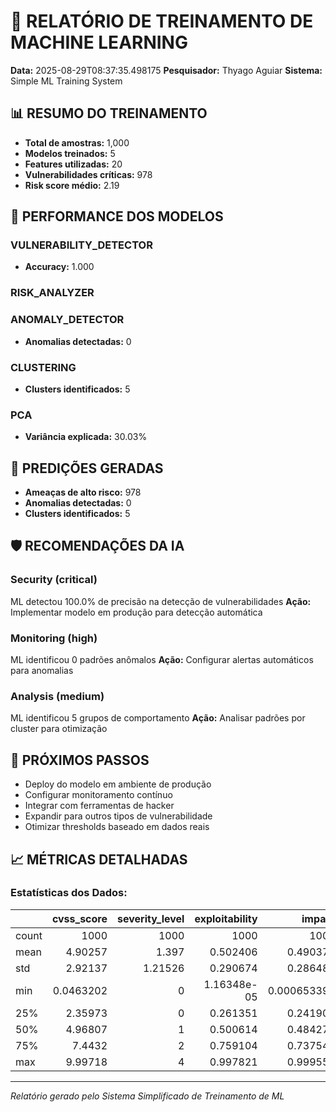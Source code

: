 # 🤖 RELATÓRIO DE TREINAMENTO DE MACHINE LEARNING

**Data:** 2025-08-29T08:37:35.498175
**Pesquisador:** Thyago Aguiar
**Sistema:** Simple ML Training System

## 📊 RESUMO DO TREINAMENTO

- **Total de amostras:** 1,000
- **Modelos treinados:** 5
- **Features utilizadas:** 20
- **Vulnerabilidades críticas:** 978
- **Risk score médio:** 2.19

## 🎯 PERFORMANCE DOS MODELOS

### VULNERABILITY_DETECTOR
- **Accuracy:** 1.000

### RISK_ANALYZER

### ANOMALY_DETECTOR
- **Anomalias detectadas:** 0

### CLUSTERING
- **Clusters identificados:** 5

### PCA
- **Variância explicada:** 30.03%

## 🔮 PREDIÇÕES GERADAS

- **Ameaças de alto risco:** 978
- **Anomalias detectadas:** 0
- **Clusters identificados:** 5

## 🛡️ RECOMENDAÇÕES DA IA

### Security (critical)
ML detectou 100.0% de precisão na detecção de vulnerabilidades
**Ação:** Implementar modelo em produção para detecção automática

### Monitoring (high)
ML identificou 0 padrões anômalos
**Ação:** Configurar alertas automáticos para anomalias

### Analysis (medium)
ML identificou 5 grupos de comportamento
**Ação:** Analisar padrões por cluster para otimização

## 🚀 PRÓXIMOS PASSOS

- Deploy do modelo em ambiente de produção
- Configurar monitoramento contínuo
- Integrar com ferramentas de hacker
- Expandir para outros tipos de vulnerabilidade
- Otimizar thresholds baseado em dados reais

## 📈 MÉTRICAS DETALHADAS

### Estatísticas dos Dados:
|       |   cvss_score |   severity_level |   exploitability |         impact |   has_exploit |   is_public |   response_time |   request_size |    error_rate |   authentication_required |   rate_limited |   ssl_enabled |   weak_cipher |   expired_cert |   subdomain_count |   api_endpoints |   sql_injection_attempts |   xss_attempts |   csrf_attempts |   auth_bypass_attempts |   is_critical |   risk_score |
|:------|-------------:|-----------------:|-----------------:|---------------:|--------------:|------------:|----------------:|---------------:|--------------:|--------------------------:|---------------:|--------------:|--------------:|---------------:|------------------:|----------------:|-------------------------:|---------------:|----------------:|-----------------------:|--------------:|-------------:|
| count | 1000         |       1000       |   1000           | 1000           |   1000        |   1000      |     1000        |       1000     | 1000          |                1000       |    1000        |   1000        |   1000        |    1000        |         1000      |      1000       |               1000       |     1000       |      1000       |            1000        |   1000        |  1000        |
| mean  |    4.90257   |          1.397   |      0.502406    |    0.490375    |      0.283    |      0.2    |       98.1446   |        988.777 |    0.199203   |                   0.378   |       0.321    |      0.087    |      0.204    |       0.056    |            5.224  |        20.111   |                  1.903   |        3.053   |         0.983   |               0.98     |      0.978    |     2.18739  |
| std   |    2.92137   |          1.21526 |      0.290674    |    0.286489    |      0.450682 |      0.4002 |       98.5076   |        305.55  |    0.117956   |                   0.48513 |       0.467094 |      0.281976 |      0.403171 |       0.230037 |            2.3219 |         4.54019 |                  1.29741 |        1.72196 |         1.01968 |               0.991253 |      0.146757 |     0.93609  |
| min   |    0.0463202 |          0       |      1.16348e-05 |    0.000653391 |      0        |      0      |        0.142936 |        130.146 |    0.00367984 |                   0       |       0        |      0        |      0        |       0        |            0      |         6       |                  0       |        0       |         0       |               0        |      0        |     0.191926 |
| 25%   |    2.35973   |          0       |      0.261351    |    0.241901    |      0        |      0      |       27.4729   |        778.553 |    0.111697   |                   0       |       0        |      0        |      0        |       0        |            4      |        17       |                  1       |        2       |         0       |               0        |      1        |     1.41731  |
| 50%   |    4.96807   |          1       |      0.500614    |    0.484279    |      0        |      0      |       66.2896   |        982.975 |    0.176638   |                   0       |       0        |      0        |      0        |       0        |            5      |        20       |                  2       |        3       |         1       |               1        |      1        |     2.18441  |
| 75%   |    7.4432    |          2       |      0.759104    |    0.737541    |      1        |      0      |      141.249    |       1202.19  |    0.270523   |                   1       |       1        |      0        |      0        |       0        |            7      |        23       |                  3       |        4       |         1       |               2        |      1        |     2.97557  |
| max   |    9.99718   |          4       |      0.997821    |    0.999558    |      1        |      1      |      752.52     |       1929.49  |    0.677586   |                   1       |       1        |      1        |      1        |       1        |           14      |        36       |                  9       |       11       |         6       |               6        |      1        |     4.41129  |

---
*Relatório gerado pelo Sistema Simplificado de Treinamento de ML*